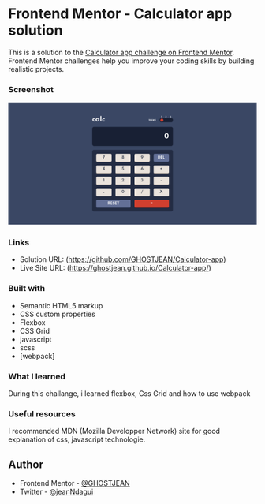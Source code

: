 # Frontend Mentor - Calculator app solution

This is a solution to the [Calculator app challenge on Frontend Mentor](https://www.frontendmentor.io/challenges/calculator-app-9lteq5N29). Frontend Mentor challenges help you improve your coding skills by building realistic projects. 



### Screenshot

![](/capture.png)


### Links

- Solution URL: (https://github.com/GHOSTJEAN/Calculator-app)
- Live Site URL: (https://ghostjean.github.io/Calculator-app/)


### Built with

- Semantic HTML5 markup
- CSS custom properties
- Flexbox
- CSS Grid
- javascript
- scss
- [webpack]


### What I learned
During this challange, i learned flexbox, Css Grid and how to use webpack


### Useful resources
I recommended MDN (Mozilla Developper Network) site for good explanation of css, javascript technologie.



## Author

- Frontend Mentor - [@GHOSTJEAN](https://www.frontendmentor.io/profile/GHOSTJEAN)
- Twitter - [@jeanNdagui](https://twitter.com/LouisNdagui)

